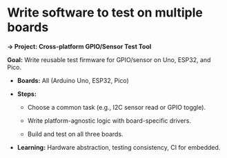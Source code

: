 # Write software to test on multiple boards

**→ Project: Cross-platform GPIO/Sensor Test Tool**

**Goal:** Write reusable test firmware for GPIO/sensor on Uno, ESP32, and Pico.

- **Boards:** All (Arduino Uno, ESP32, Pico)
    
- **Steps:**
    
    - Choose a common task (e.g., I2C sensor read or GPIO toggle).
        
    - Write platform-agnostic logic with board-specific drivers.
        
    - Build and test on all three boards.
        
- **Learning:** Hardware abstraction, testing consistency, CI for embedded.